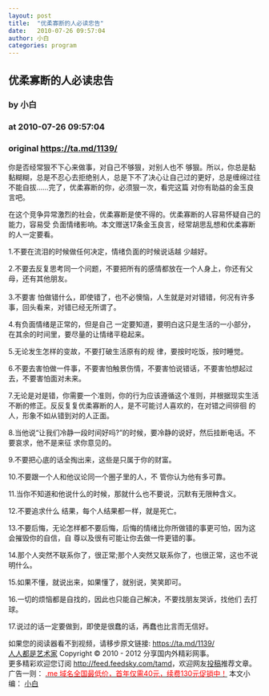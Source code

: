 ```yaml
---
layout: post
title:  "优柔寡断的人必读忠告"
date:   2010-07-26 09:57:04
author: 小白
categories: program
---
```


## 优柔寡断的人必读忠告
### by 小白
### at 2010-07-26 09:57:04
### original <https://ta.md/1139/>

<p>你是否经常狠不下心来做事，对自己不够狠，对别人也不 够狠。所以，你总是黏黏糊糊，总是不忍心去拒绝别人，总是下不了决心让自己过的更好，总是缠绵过往不能自拔……完了，优柔寡断的你，必须狠一次，看完这篇 对你有助益的金玉良言吧。</p><p>在这个竞争异常激烈的社会，优柔寡断是使不得的。优柔寡断的人容易怀疑自己的能力，容易受 负面情绪影响。本文赠送17条金玉良言，经常胡思乱想和优柔寡断的人一定要看。</p><p>1.不要在流泪的时候做任何决定，情绪负面的时候说话越 少越好。</p><p>2.不要去反复思考同一个问题，不要把所有的感情都放在一个人身上，你还有父母，还有其他朋友。<br> <span></span><br> 3.不要害 怕做错什么，即使错了，也不必懊恼，人生就是对对错错，何况有许多事，回头看来，对错已经无所谓了。</p><p>4.有负面情绪是正常的，但是自己 一定要知道，要明白这只是生活的一小部分，在其余的时间里，要尽量的让情绪平稳起来。</p><p>5.无论发生怎样的变故，不要打破生活原有的规 律，要按时吃饭，按时睡觉。</p><p>6.不要去害怕做一件事，不要害怕触景伤情，不要害怕说错话，不要害怕想起过去，不要害怕面对未来。</p><p>7.无论是对是错，你需要一个准则，你的行为应该遵循这个准则，并根据现实生活不断的修正。反反复复优柔寡断的人，是不可能讨人喜欢的，在对错之间徘徊 的人，形象不如从错到对的人正面。</p><p>8.当他说“让我们冷静一段时间好吗?”的时候，要冷静的说好，然后挂断电话。不要哀求，他不是来征 求你意见的。</p><p>9.不要把心底的话全掏出来，这些是只属于你的财富。</p><p>10.不要跟一个人和他议论同一个圈子里的人，不 管你认为他有多可靠。</p><p>11.当你不知道和他说什么的时候，那就什么也不要说，沉默有无限种含义。</p><p>12.不要追求什么 结果，每个人结果都一样，就是死亡。</p><p>13.不要后悔，无论怎样都不要后悔，后悔的情绪比你所做错的事更可怕，因为这会摧毁你的自信，自 尊以及很有可能让你去做一件更错的事。</p><p>14.那个人突然不联系你了，很正常;那个人突然又联系你了，也很正常，这也不说明什么。</p><p>15.如果不懂，就说出来，如果懂了，就别说，笑笑即可。</p><p>16.一切的烦恼都是自找的，因此也只能自己解决，不要找朋友哭诉，找他们 去打球。</p><p>17.说过的话一定要做到，即使是很蠢的话，再蠢也比言而无信好。</p><p>如果您的阅读器看不到视频，请移步原文链接: <a href="https://ta.md/1139/">https://ta.md/1139/</a> <br> <a href="http://ta.md/">人人都是艺术家</a> Copyright ©   2010 - 2012 分享国内外精彩网事。<br> 更多精彩欢迎您订阅 <a href="http://feed.feedsky.com/tamd">http://feed.feedsky.com/tamd</a>，欢迎网友<a href="http://ta.md/delivery/">投稿</a>推荐文章。<br> 广告一则： <a href="http://zi.mu/domain"><font color="red">.me 域名全国最低价，首年仅需40元，续费130元促销中！</font></a> 本文小编： <a href="http://vikivone.com/">小白</a></p>